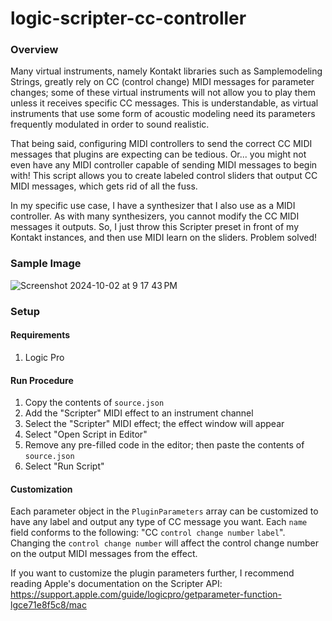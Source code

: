 # logic-scripter-cc-controller

### Overview
Many virtual instruments, namely Kontakt libraries such as Samplemodeling Strings, greatly rely on CC (control change) MIDI messages for parameter changes; some of these virtual instruments will not allow you to play them unless it receives specific CC messages. This is understandable, as virtual instruments that use some form of acoustic modeling need its parameters frequently modulated in order to sound realistic.

That being said, configuring MIDI controllers to send the correct CC MIDI messages that plugins are expecting can be tedious. Or... you might not even have any MIDI controller capable of sending MIDI messages to begin with! This script allows you to create labeled control sliders that output CC MIDI messages, which gets rid of all the fuss. 

In my specific use case, I have a synthesizer that I also use as a MIDI controller. As with many synthesizers, you cannot modify the CC MIDI messages it outputs. So, I just throw this Scripter preset in front of my Kontakt instances, and then use MIDI learn on the sliders. Problem solved! 

### Sample Image
![Screenshot 2024-10-02 at 9 17 43 PM](https://github.com/user-attachments/assets/b5c1306a-4ebc-4a29-923a-030f8af65d4f)

### Setup

#### Requirements
1. Logic Pro

#### Run Procedure
1. Copy the contents of `source.json`
2. Add the "Scripter" MIDI effect to an instrument channel
3. Select the "Scripter" MIDI effect; the effect window will appear
4. Select "Open Script in Editor"
5. Remove any pre-filled code in the editor; then paste the contents of `source.json`
6. Select "Run Script"

#### Customization
Each parameter object in the `PluginParameters` array can be customized to have any label and output any type of CC message you want. Each `name` field conforms to the following: "CC `control change number` `label`". Changing the `control change number` will affect the control change number on the output MIDI messages from the effect. 

If you want to customize the plugin parameters further, I recommend reading Apple's documentation on the Scripter API: https://support.apple.com/guide/logicpro/getparameter-function-lgce71e8f5c8/mac
